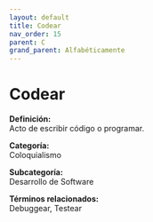 ```yaml
---
layout: default
title: Codear
nav_order: 15
parent: C
grand_parent: Alfabéticamente
---
```


# Codear

**Definición:**  
Acto de escribir código o programar.

**Categoría:**  
Coloquialismo  

**Subcategoría:**  
Desarrollo de Software

**Términos relacionados:**  
Debuggear, Testear
